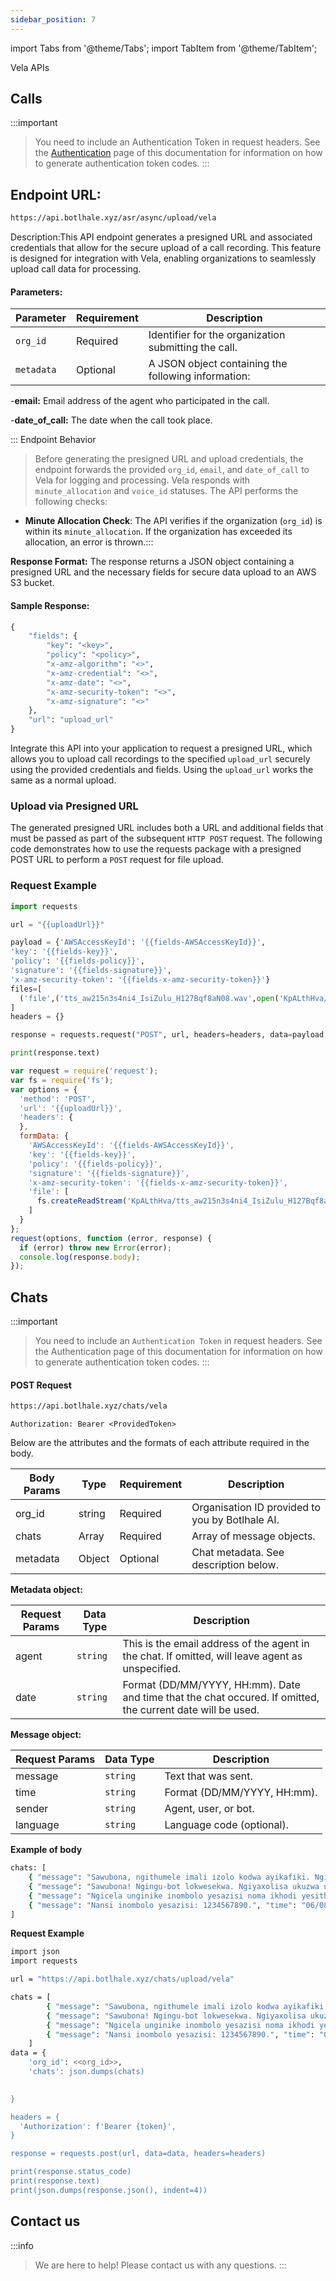 ```yaml
---
sidebar_position: 7
---
```


import Tabs from '@theme/Tabs';
import TabItem from '@theme/TabItem';


 Vela APIs

## Calls

:::important
> You need to include an Authentication Token in request headers. See the [Authentication](/docs/authentication) page of this documentation for information on how to generate authentication token codes.
:::

## Endpoint URL: 
```bash
https://api.botlhale.xyz/asr/async/upload/vela
```

Description:This API endpoint generates a presigned URL and associated credentials that allow for the secure upload of a call recording. This feature is designed for integration with Vela, enabling organizations to seamlessly upload call data for processing.

#### Parameters:
| Parameter    | Requirement | Description                                                                 |
|--------------|-------------|-----------------------------------------------------------------------------|
| `org_id`     | Required    | Identifier for the organization submitting the call.                        |
| `metadata`   | Optional    | A JSON object containing the following information:                         |

-**email:** Email address of the agent who participated in the call.

-**date_of_call:** The date when the call took place.

::: Endpoint Behavior
> Before generating the presigned URL and upload credentials, the endpoint forwards the provided `org_id`, `email`, and `date_of_call` to Vela for logging and processing. Vela responds with `minute_allocation` and `voice_id` statuses. The API performs the following checks:

- **Minute Allocation Check**: The API verifies if the organization (`org_id`) is within its `minute_allocation`. If the organization has exceeded its allocation, an error is thrown.:::

**Response Format:** The response returns a JSON object containing a presigned URL and the necessary fields for secure data upload to an AWS S3 bucket.

#### Sample Response:

```py
{
    "fields": {
        "key": "<key>",
        "policy": "<policy>",
        "x-amz-algorithm": "<>",
        "x-amz-credential": "<>",
        "x-amz-date": "<>",
        "x-amz-security-token": "<>",
        "x-amz-signature": "<>"
    },
    "url": "upload_url"
} 
```

Integrate this API into your application to request a presigned URL, which allows you to upload call recordings to the specified `upload_url` securely using the provided credentials and fields. Using the `upload_url` works the same as a normal upload.

### Upload via Presigned URL

The generated presigned URL includes both a URL and additional fields that must be passed as part of the subsequent `HTTP POST` request. The following code demonstrates how to use the requests package with a presigned POST URL to perform a `POST` request for file upload.

### Request Example

<Tabs>
<TabItem value="py" label="Python" default>

```python 
import requests

url = "{{uploadUrl}}"

payload = {'AWSAccessKeyId': '{{fields-AWSAccessKeyId}}',
'key': '{{fields-key}}',
'policy': '{{fields-policy}}',
'signature': '{{fields-signature}}',
'x-amz-security-token': '{{fields-x-amz-security-token}}'}
files=[
  ('file',('tts_aw215n3s4ni4_IsiZulu_H127Bqf8aN08.wav',open('KpALthHva/tts_aw215n3s4ni4_IsiZulu_H127Bqf8aN08.wav','rb'),'audio/wav'))
]
headers = {}

response = requests.request("POST", url, headers=headers, data=payload, files=files)

print(response.text)

```

</TabItem>
<TabItem value="nodejs" label="NodeJs - Request">

```js
var request = require('request');
var fs = require('fs');
var options = {
  'method': 'POST',
  'url': '{{uploadUrl}}',
  'headers': {
  },
  formData: {
    'AWSAccessKeyId': '{{fields-AWSAccessKeyId}}',
    'key': '{{fields-key}}',
    'policy': '{{fields-policy}}',
    'signature': '{{fields-signature}}',
    'x-amz-security-token': '{{fields-x-amz-security-token}}',
    'file': [
      fs.createReadStream('KpALthHva/tts_aw215n3s4ni4_IsiZulu_H127Bqf8aN08.wav')
    ]
  }
};
request(options, function (error, response) {
  if (error) throw new Error(error);
  console.log(response.body);
});

```

</TabItem>
</Tabs>

## Chats
:::important
> You need to include an `Authentication Token` in request headers. See the Authentication page of this documentation for information on how to generate authentication token codes.
:::

#### POST Request

```bash
https://api.botlhale.xyz/chats/vela
```

`Authorization: Bearer <ProvidedToken>`

Below are the attributes and the formats of each attribute required in the body.

| Body Params | Type    | Requirement | Description                                                                 |
|-------------|---------|-------------|-----------------------------------------------------------------------------|
| org_id   | string  | Required    | Organisation ID provided to you by Botlhale AI.                             |
| chats     | Array   | Required    | Array of message objects.                                                  |
| metadata  | Object  | Optional    | Chat metadata. See description below.                                      |

**Metadata object:**

| Request Params | Data Type | Description |
| ------------- | ------------- | ------------- |
| agent  | `string` | This is the email address of the agent in the chat. If omitted, will leave agent as unspecified. | 
| date  | `string` | Format (DD/MM/YYYY, HH:mm). Date and time that the chat occured. If omitted, the current date will be used.| 

**Message object:**

| Request Params | Data Type | Description |
| ------------- | ------------- | ------------- |
| message  | `string` | Text that was sent. | 
| time  | `string` | Format (DD/MM/YYYY, HH:mm).| 
| sender  | `string` |Agent, user, or bot.|
| language  | `string` | Language code (optional). |




**Example of body**

```bash
chats: [ 
    { "message": "Sawubona, ngithumele imali izolo kodwa ayikafiki. Ngingenzani?", "time": "06/08/2024, 09:15", "sender": "user", "language": "zu-ZA" }, 
    { "message": "Sawubona! Ngingu-bot lokwesekwa. Ngiyaxolisa ukuzwa ukuthi imali ayikafiki. Ake sibheke ndawonye.", "time": "06/08/2024, 09:15", "sender": "bot", "language": "zu-ZA" }, 
    { "message": "Ngicela unginike inombolo yesazisi noma ikhodi yesithenjwa yokuthumela imali.", "time": "06/08/2024, 09:16", "sender": "bot", "language": "zu-ZA" }, 
    { "message": "Nansi inombolo yesazisi: 1234567890.", "time": "06/08/2024, 09:17", "sender": "user", "language": "zu-ZA" }
]
```

**Request Example**

```bash
import json
import requests

url = "https://api.botlhale.xyz/chats/upload/vela"

chats = [ 
        { "message": "Sawubona, ngithumele imali izolo kodwa ayikafiki. Ngingenzani?", "time": "06/08/2024, 09:15", "sender": "user", "language": "zu-ZA" }, 
        { "message": "Sawubona! Ngingu-bot lokwesekwa. Ngiyaxolisa ukuzwa ukuthi imali ayikafiki. Ake sibheke ndawonye.", "time": "06/08/2024, 09:15", "sender": "bot", "language": "zu-ZA" }, 
        { "message": "Ngicela unginike inombolo yesazisi noma ikhodi yesithenjwa yokuthumela imali.", "time": "06/08/2024, 09:16", "sender": "bot", "language": "zu-ZA" }, 
        { "message": "Nansi inombolo yesazisi: 1234567890.", "time": "06/08/2024, 09:17", "sender": "user", "language": "zu-ZA" }
    ]
data = {
    'org_id': <<org_id>>,
    'chats': json.dumps(chats)

    
}

headers = {
  'Authorization': f'Bearer {token}',
}

response = requests.post(url, data=data, headers=headers)

print(response.status_code)
print(response.text) 
print(json.dumps(response.json(), indent=4))
```

## Contact us

:::info
>We are here to help! Please contact us with any questions.
:::
